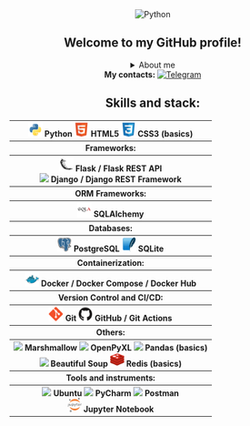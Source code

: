 <div align="center">
    <img src="https://habrastorage.org/webt/_j/pb/zi/_jpbziqceoi7htr-ysbhzzcgzjg.gif" width="50" alt="Python">
    <h2>Welcome to my GitHub profile!</h2>
    <details>
        <summary>About me</summary>
        I am a 2D/3D CAD designer in AutoCAD, Plant3D, Inventor. I have been working with heating systems for over 10 years.<br>
        In recent years, I have been studying Python and I want to dedicate myself to web development.
    </details>
         <strong>My contacts: </strong>
    <a href="https://t.me/smopuim">
      <img src="https://upload.wikimedia.org/wikipedia/commons/thumb/8/82/Telegram_logo.svg/512px-Telegram_logo.svg.png" alt="Telegram" width="20">
    </a>
    <h2>Skills and stack:</h2>
    <table style="border: none">
        <tr>
            <th colspan="3">
                <img src="https://github.com/devicons/devicon/blob/master/icons/python/python-original.svg" width="25"> Python 
                <img src="https://github.com/devicons/devicon/blob/master/icons/html5/html5-original.svg" width="25"> HTML5 
                <img src="https://github.com/devicons/devicon/blob/master/icons/css3/css3-original.svg" width="25"> CSS3 (basics)
            </th>
        </tr>
        <tr>
            <th colspan="3">Frameworks:</th>
        </tr>
        <tr>
            <th colspan="3">
                <img src="https://github.com/devicons/devicon/blob/master/icons/flask/flask-original.svg" width="25"> Flask / Flask REST API<br>
                <img src="https://icon-library.com/images/django-icon/django-icon-0.jpg" width="25"> Django / Django REST Framework
            </th>
        </tr>
        <tr>
            <th colspan="3">ORM Frameworks:</th>
        </tr>
        <tr>
            <th colspan="3">
                <img src="https://github.com/devicons/devicon/blob/master/icons/sqlalchemy/sqlalchemy-original.svg" width="25"> SQLAlchemy
            </th>
        </tr>
        <tr>
            <th colspan="3">Databases:</th>
        </tr>
        <tr>
            <th colspan="3">
                <img src="https://github.com/devicons/devicon/blob/master/icons/postgresql/postgresql-original.svg" width="25"> PostgreSQL 
                <img src="https://github.com/devicons/devicon/blob/master/icons/sqlite/sqlite-original.svg" width="25"> SQLite
            </th>
        </tr>
        <tr>
            <th colspan="3">Containerization:</th>
        </tr>
        <tr>
            <th colspan="3"><img src="https://github.com/devicons/devicon/blob/master/icons/docker/docker-original.svg" width="25"> Docker / Docker Compose / Docker Hub</th>
        </tr>
        <tr>
            <th colspan="3">Version Control and CI/CD:</th>
        </tr>
        <tr>
            <th colspan="3">
                <img src="https://github.com/devicons/devicon/blob/master/icons/git/git-original.svg" width="25"> Git 
                <img src="https://github.com/devicons/devicon/blob/master/icons/github/github-original.svg" width="25"> GitHub /
                Git Actions
            </th>
        </tr>
        <tr>
            <th colspan="3">Others:</th>
        </tr>
        <tr>
            <th colspan="3">
                <img src="https://marshmallow.readthedocs.io/en/stable/_static/marshmallow-logo.png" width="25"> Marshmallow 
                <img src="https://openpyxl.readthedocs.io/en/latest/_static/logo.png" width="25"> OpenPyXL
                <img src="https://www.pisciottablog.com/wp-content/uploads/2020/04/Python-Pandas-logo-441x381.png" width="25"> Pandas (basics)<br>
                <img src="https://yganalyst.github.io/assets/images/crawling.png" width="25"> Beautiful Soup 
                <img src="https://github.com/devicons/devicon/blob/master/icons/redis/redis-original.svg" width="25"> Redis (basics) 
            </th>
        </tr>
        <tr>
            <th colspan="3">Tools and instruments:</th>
        </tr>
        <tr>
            <th colspan="3">
                <img src="https://brandslogos.com/wp-content/uploads/images/large/ubuntu-logo.png" width="25"> Ubuntu
                <img src="https://upload.wikimedia.org/wikipedia/commons/thumb/1/1d/PyCharm_Icon.svg/1024px-PyCharm_Icon.svg.png" width="25"> PyCharm 
                <img src="https://img.uxwing.com/wp-content/themes/uxwing/download/brands-social-media/postman-icon.png" width="25"> Postman<br>
                <img src="https://github.com/devicons/devicon/blob/master/icons/jupyter/jupyter-original-wordmark.svg" width="25"> Jupyter Notebook
            </th>
        </tr>
    </table>
</div>
<div align="center">

</div>

<!--
**bendenko-v/bendenko-v** is a ✨ _special_ ✨ repository because its `README.md` (this file) appears on your GitHub profile.

Here are some ideas to get you started:

- 🔭 I’m currently working on ...
- 🌱 I’m currently learning ...
- 👯 I’m looking to collaborate on ...
- 🤔 I’m looking for help with ...
- 💬 Ask me about ...
- 📫 How to reach me: ...
- 😄 Pronouns: ...
- ⚡ Fun fact: ...
-->
